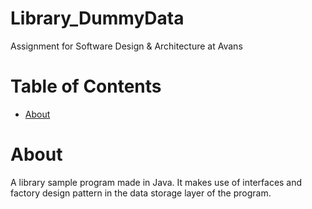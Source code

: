 # Library_DummyData
Assignment for Software Design & Architecture at Avans

  
# Table of Contents
- [About](#about)


# About
A library sample program made in Java.
It makes use of interfaces and factory design pattern in the data storage layer of the program.